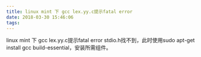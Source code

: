```yaml
---
title: linux mint 下 gcc lex.yy.c提示fatal error
date: 2018-03-30 15:46:06
tags:
---
```

linux mint 下 gcc lex.yy.c提示fatal error stdio.h找不到，此时使用sudo apt-get install gcc build-essential，安装所需组件。